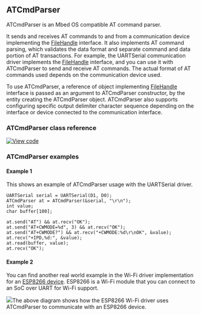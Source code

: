 ## ATCmdParser

ATCmdParser is an Mbed OS compatible AT command parser. 

It sends and receives AT commands to and from a communication device implementing the [FileHandle](https://os.mbed.com/docs/v5.6/reference/filehandle.html) interface. It also implements AT command parsing, which validates the data format and separate command and data portion of AT transactions. For example, the UARTSerial communication driver implements the [FileHandle](https://os.mbed.com/docs/v5.6/reference/filehandle.html) interface, and you can use it with ATCmdParser to send and receive AT commands. The actual format of AT commands used depends on the communication device used.

To use ATCmdParser, a reference of object implementing [FileHandle](https://os.mbed.com/docs/v5.6/reference/filehandle.html) interface is passed as an argument to ATCmdParser constructor, by the entity creating the ATCmdParser object. ATCmdParser also supports configuring specific output delimiter character sequence depending on the interface or device connected to the communication interface.

### ATCmdParser class reference

[![View code](https://www.mbed.com/embed/?type=library)](https://os.mbed.com/docs/v5.6/mbed-os-api-doxy/classmbed_1_1_a_t_cmd_parser.html)

### ATCmdParser examples

#### Example 1

This shows an example of ATCmdParser usage with the UARTSerial driver.

```
UARTSerial serial = UARTSerial(D1, D0);
ATCmdParser at = ATCmdParser(&serial, "\r\n");
int value;
char buffer[100];

at.send("AT") && at.recv("OK");
at.send("AT+CWMODE=%d", 3) && at.recv("OK");
at.send("AT+CWMODE?") && at.recv("+CWMODE:%d\r\nOK", &value);
at.recv("+IPD,%d:", &value);
at.read(buffer, value);
at.recv("OK");
```

#### Example 2

You can find another real world example in the Wi-Fi driver implementation for an [ESP8266 device](https://github.com/ARMmbed/esp8266-driver). ESP8266 is a Wi-Fi module that you can connect to an SoC over UART for Wi-Fi support.

<span class="images">![](https://s3-us-west-2.amazonaws.com/mbed-os-docs-images/atcmdparser_esp8266.png)<span>The above diagram shows how the ESP8266 Wi-Fi driver uses ATCmdParser to communicate with an ESP8266 device.</span></span>
